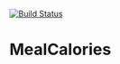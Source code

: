 [![Build Status](https://travis-ci.com/MxWild/MealCalories.svg?branch=develop)](https://travis-ci.com/MxWild/MealCalories)

# MealCalories
